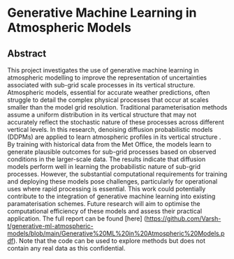 # Generative Machine Learning in Atmospheric Models
## Abstract
This project investigates the use of generative machine learning in atmospheric
modelling to improve the representation of uncertainties associated with sub-grid scale
processes in its vertical structure. Atmospheric models, essential for accurate weather
predictions, often struggle to detail the complex physical processes that occur at scales
smaller than the model grid resolution. Traditional parameterisation methods assume a
uniform distribution in its vertical structure that may not accurately reflect the
stochastic nature of these processes across different vertical levels. In this research,
denoising diffusion probabilistic models (DDPMs) are applied to learn atmospheric
profiles in its vertical structure . By training with historical data from the Met Office, the
models learn to generate plausible outcomes for sub-grid processes based on observed
conditions in the larger-scale data. The results indicate that diffusion models perform
well in learning the probabilistic nature of sub-grid processes. However, the substantial
computational requirements for training and deploying these models pose challenges,
particularly for operational uses where rapid processing is essential. This work could
potentially contribute to the integration of generative machine learning into existing
paramaterisation schemes. Future research will aim to optimise the computational
efficiency of these models and assess their practical application. The full report can be found [here] (https://github.com/Varsh-t/generative-ml-atmospheric-models/blob/main/Generative%20ML%20in%20Atmospheric%20Models.pdf). 
Note that the code can be used to explore methods but does not contain any real data as this confidential.



